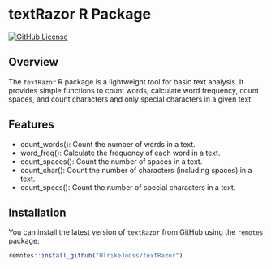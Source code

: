 # textRazor R Package

[![GitHub License](https://img.shields.io/github/license/UlrikeJooss/textRazor)](https://github.com/UlrikeJooss/textRazor/blob/master/LICENSE)

## Overview

The `textRazor` R package is a lightweight tool for basic text analysis. 
It provides simple functions to count words, calculate word frequency, 
count spaces, and count characters and only special characters in a given text.

## Features
- count_words(): Count the number of words in a text.
- word_freq(): Calculate the frequency of each word in a text.
- count_spaces(): Count the number of spaces in a text.
- count_char(): Count the number of characters (including spaces) in a text.
- count_specs(): Count the number of special characters in a text.

## Installation

You can install the latest version of `textRazor` from GitHub using the `remotes` package:
  
  ```R
remotes::install_github("UlrikeJooss/textRazor")
 ```

